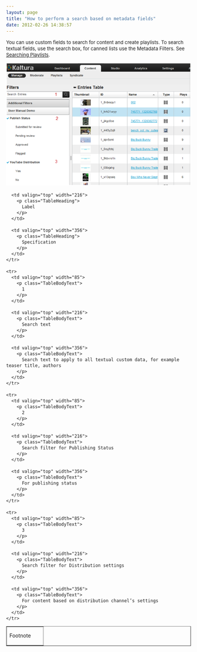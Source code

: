 ```yaml
---
layout: page
title: "How to perform a search based on metadata fields"
date: 2012-02-26 14:38:57
---
```


<span style="font-size: small;">You can use custom fields to search for content and create playlists. To search textual fields, use the search box, for canned lists use the Metadata Filters. See <a href="http://knowledge.kaltura.com/faq/how-search-playlists" target="_blank" title="How to search playlists">Searching Playlists</a>.</span>

<span style="font-size: small;"><img src="../../assets/299">

<table border="1" cellspacing="0" cellpadding="0">
  <tbody>
    <tr>
      <td valign="top" width="85">
        <p class="TableHeading">
          Footnote
        </p>
      </td>
      
      <td valign="top" width="216">
        <p class="TableHeading">
          Label
        </p>
      </td>
      
      <td valign="top" width="356">
        <p class="TableHeading">
          Specification
        </p>
      </td>
    </tr>
    
    <tr>
      <td valign="top" width="85">
        <p class="TableBodyText">
          1
        </p>
      </td>
      
      <td valign="top" width="216">
        <p class="TableBodyText">
          Search text
        </p>
      </td>
      
      <td valign="top" width="356">
        <p class="TableBodyText">
          Search text to apply to all textual custom data, for example teaser title, authors
        </p>
      </td>
    </tr>
    
    <tr>
      <td valign="top" width="85">
        <p class="TableBodyText">
          2
        </p>
      </td>
      
      <td valign="top" width="216">
        <p class="TableBodyText">
          Search filter for Publishing Status
        </p>
      </td>
      
      <td valign="top" width="356">
        <p class="TableBodyText">
          For publishing status
        </p>
      </td>
    </tr>
    
    <tr>
      <td valign="top" width="85">
        <p class="TableBodyText">
          3
        </p>
      </td>
      
      <td valign="top" width="216">
        <p class="TableBodyText">
          Search filter for Distribution settings
        </p>
      </td>
      
      <td valign="top" width="356">
        <p class="TableBodyText">
          For content based on distribution channel’s settings
        </p>
      </td>
    </tr>
  </tbody>
</table>

 

<span style="font-size: small;"> </span>